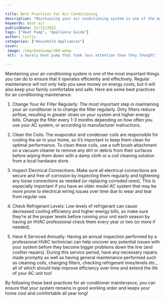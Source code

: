 ```yaml
---

title: Best Practices For Air Conditioning
description: "Maintaining your air conditioning system is one of the most important things you can do to ensure that it operates efficiently and...get the full scoop"
keywords: best air
publishDate: 12/12/2022
tags: ["Heat Pump", "Appliance Guide"]
author: Curtis
categories: ["Household Appliances"]
cover: 
 image: /img/heatpump/360.webp
 alt: 'a barely heat pump that took less attention than they thought'

---
```


Maintaining your air conditioning system is one of the most important things you can do to ensure that it operates efficiently and effectively. Regular maintenance will not only help you save money on energy costs, but it will also keep your family comfortable and safe. Here are some best practices for air conditioning maintenance. 

1. Change Your Air Filter Regularly: The most important step in maintaining your air conditioner is to change the filter regularly. Dirty filters reduce airflow, resulting in greater strain on your system and higher energy bills. Change the filter every 1-3 months depending on how often you use your AC system, or according to manufacturer instructions. 

2. Clean the Coils: The evaporator and condenser coils are responsible for cooling the air in your home, so it’s important to keep them clean for optimal performance. To clean these coils, use a soft brush attachment on a vacuum cleaner to remove any dirt or debris from their surfaces before wiping them down with a damp cloth or a coil cleaning solution from a local hardware store. 

3. Inspect Electrical Connections: Make sure all electrical connections are secure and free of corrosion by inspecting them regularly and tightening any loose connections as needed (or replacing corroded ones). This is especially important if you have an older model AC system that may be more prone to electrical wiring issues over time due to wear and tear from regular use. 

4. Check Refrigerant Levels: Low levels of refrigerant can cause decreased cooling efficiency and higher energy bills, so make sure they’re at the proper levels before running your unit each season by having an HVAC professional check them every year or two (or more if needed). 

5. Have It Serviced Annually: Having an annual inspection performed by a professional HVAC technician can help uncover any potential issues with your system before they become bigger problems down the line (and costlier repairs). During this service period, have any necessary repairs made promptly as well as having general maintenance performed such as cleaning coils, changing filters, checking refrigerant lines/levels etc., all of which should help improve efficiency over time and extend the life of your AC unit too! 

By following these best practices for air conditioner maintenance, you can ensure that your system remains in good working order and keeps your home cool and comfortable all year long!
